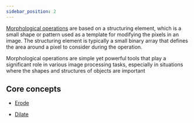 ```yaml
---
sidebar_position: 2
---
```


[Morphological operations](../../Glossary.md#morphology 'internal link on morphology') are based on a structuring element, which is a small shape or pattern used as a template for modifying the pixels in an image. The structuring element is typically a small binary array that defines the area around a pixel to consider during the operation.

Morphological operations are simple yet powerful tools that play a significant role in various image processing tasks, especially in situations where the shapes and structures of objects are important

## Core concepts

- [Erode](Erode.md 'internal link on erode')

- [Dilate](Dilate.md 'internal link on dilate')
